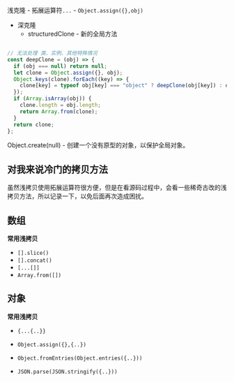 
 浅克隆
	- 拓展运算符`...`
	- `Object.assign({},obj)`
- 深克隆
	- structuredClone - 新的全局方法
```js

// 无法处理 类、实例、其他特殊情况
const deepClone = (obj) => {
  if (obj === null) return null;
  let clone = Object.assign({}, obj);
  Object.keys(clone).forEach((key) => {
    clone[key] = typeof obj[key] === "object" ? deepClone(obj[key]) : obj[key];
  });
  if (Array.isArray(obj)) {
    clone.length = obj.length;
    return Array.from(clone);
  }
  return clone;
};

```

Object.create(null) - 创建一个没有原型的对象，以保护全局对象。


## 对我来说冷门的拷贝方法

虽然浅拷贝使用拓展运算符很方便，但是在看源码过程中，会看一些稀奇古改的浅拷贝方法，所以记录一下，以免后面再次造成困扰。

## 数组

**常用浅拷贝**

- `[].slice()`
- `[].concat()`
- `[...[]]`
- `Array.from([])`

## 对象

**常用浅拷贝** 

- `{...{..}}`
- `Object.assign({},{..})`

- `Object.fromEntries(Object.entries({..}))`
- `JSON.parse(JSON.stringify({..}))`
